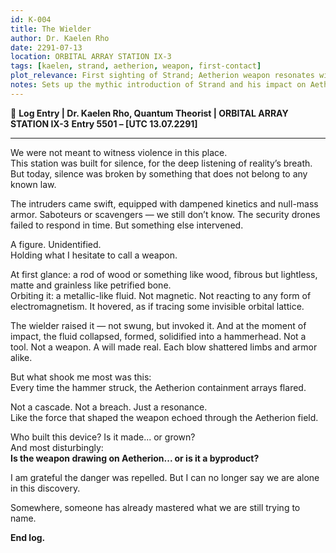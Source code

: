 ```yaml
---
id: K-004
title: The Wielder
author: Dr. Kaelen Rho
date: 2291-07-13
location: ORBITAL ARRAY STATION IX-3
tags: [kaelen, strand, aetherion, weapon, first-contact]
plot_relevance: First sighting of Strand; Aetherion weapon resonates with field; mystery introduced
notes: Sets up the mythic introduction of Strand and his impact on Aetherion arrays
---
```


📓 **Log Entry | Dr. Kaelen Rho, Quantum Theorist | ORBITAL ARRAY STATION IX-3**
**Entry 5501 – [UTC 13.07.2291]**

---

We were not meant to witness violence in this place.  
This station was built for silence, for the deep listening of reality’s breath. But today, silence was broken by something that does not belong to any known law.

The intruders came swift, equipped with dampened kinetics and null-mass armor. Saboteurs or scavengers — we still don’t know. The security drones failed to respond in time. But something else intervened.

A figure. Unidentified.  
Holding what I hesitate to call a weapon.

At first glance: a rod of wood or something like wood, fibrous but lightless, matte and grainless like petrified bone.  
Orbiting it: a metallic-like fluid. Not magnetic. Not reacting to any form of electromagnetism. It hovered, as if tracing some invisible orbital lattice.

The wielder raised it — not swung, but invoked it. And at the moment of impact, the fluid collapsed, formed, solidified into a hammerhead. Not a tool. Not a weapon. A will made real. Each blow shattered limbs and armor alike.

But what shook me most was this:  
Every time the hammer struck, the Aetherion containment arrays flared.

Not a cascade. Not a breach. Just a resonance.  
Like the force that shaped the weapon echoed through the Aetherion field.

Who built this device? Is it made... or grown?  
And most disturbingly:  
**Is the weapon drawing on Aetherion... or is it a byproduct?**

I am grateful the danger was repelled. But I can no longer say we are alone in this discovery.

Somewhere, someone has already mastered what we are still trying to name.

**End log.**
